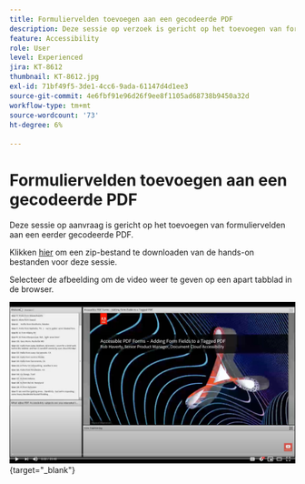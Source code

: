 ```yaml
---
title: Formuliervelden toevoegen aan een gecodeerde PDF
description: Deze sessie op verzoek is gericht op het toevoegen van formuliervelden aan een eerder gecodeerde PDF
feature: Accessibility
role: User
level: Experienced
jira: KT-8612
thumbnail: KT-8612.jpg
exl-id: 71bf49f5-3de1-4cc6-9ada-61147d4d1ee3
source-git-commit: 4e6fbf91e96d26f9ee8f1105ad68738b9450a32d
workflow-type: tm+mt
source-wordcount: '73'
ht-degree: 6%

---
```


# Formuliervelden toevoegen aan een gecodeerde PDF

Deze sessie op aanvraag is gericht op het toevoegen van formuliervelden aan een eerder gecodeerde PDF.

Klikken [hier](../assets/accessibilitysession5.zip) om een zip-bestand te downloaden van de hands-on bestanden voor deze sessie.

Selecteer de afbeelding om de video weer te geven op een apart tabblad in de browser.

[![Video sessie 5](../assets/Accessibilitysession5_YT.png)](https://youtu.be/vaM9R-mt5Jo){target="_blank"}
